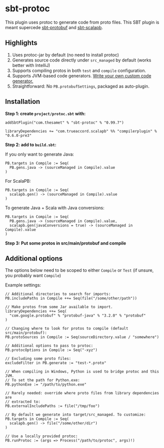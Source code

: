 sbt-protoc
==========

This plugin uses protoc to generate code from proto files. This SBT plugin is 
meant supercede 
[sbt-protobuf](https://github.com/sbt/sbt-protobuf/) and
[sbt-scalapb](https://github.com/trueaccord/sbt-scalapb/).

Highlights
----------

1. Uses protoc-jar by default (no need to install protoc)
2. Generates source code directly under `src_managed` by default (works
   better with IntelliJ)
3. Supports compiling protos in both `test` and `compile` configuration.
4. Supports JVM-based code generators. [Write your own custom code generator.](https://github.com/thesamet/sbt-protoc/tree/master/examples/custom-gen)
5. Straightforward: No `PB.protobufSettings`, packaged as auto-plugin.

Installation
------------

**Step 1: create `project/protoc.sbt` with:**

```
addSbtPlugin("com.thesamet" % "sbt-protoc" % "0.99.7")

libraryDependencies += "com.trueaccord.scalapb" %% "compilerplugin" % "0.6.0-pre3"
```

**Step 2: add to `build.sbt`:**

If you only want to generate Java:

```
PB.targets in Compile := Seq(
  PB.gens.java -> (sourceManaged in Compile).value
)
```

For ScalaPB:
```
PB.targets in Compile := Seq(
  scalapb.gen() -> (sourceManaged in Compile).value
)
```

To generate Java + Scala with Java conversions:
```
PB.targets in Compile := Seq(
  PB.gens.java -> (sourceManaged in Compile).value,
  scalapb.gen(javaConversions = true) -> (sourceManaged in Compile).value
)
```

**Step 3: Put some protos in src/main/protobuf and compile**

Additional options
------------------

The options below need to be scoped to either `Compile` or `Test` (if unsure,
you probably want `Compile`)

Example settings:
```
// Additional directories to search for imports:
PB.includePaths in Compile ++= Seq(file("/some/other/path"))

// Make protos from some Jar available to import.
libraryDependencies ++= Seq(
  "com.google.protobuf" % "protobuf-java" % "3.2.0" % "protobuf"
)

// Changing where to look for protos to compile (default src/main/protobuf):
PB.protoSources in Compile := Seq(sourceDirectory.value / "somewhere")

// Additional options to pass to protoc:
PB.protocOptions in Compile := Seq("-xyz")

// Excluding some proto files:
excludeFilter in PB.generate := "test-*.proto"

// When compiling in Windows, Python is used to bridge protoc and this JVM.
// To set the path for Python.exe:
PB.pythonExe := "/path/to/python.exe"

// Rarely needed: override where proto files from library dependencies are
// extracted to:
PB.externalIncludePaths := file("/tmp/foo")

// By default we generate into target/src_managed. To customize:
PB.targets in Compile := Seq(
  scalapb.gen() -> file("/some/other/dir")
)

// Use a locally provided protoc:
PB.runProtoc := (args => Process("/path/to/protoc", args)!)
```

